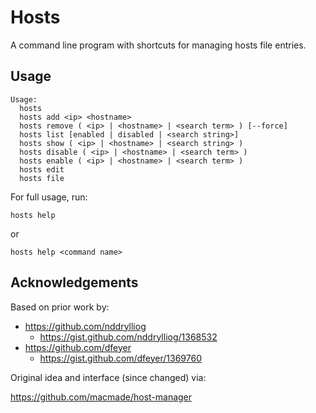# Hosts

A command line program with shortcuts for managing hosts file entries.

## Usage

    Usage:
      hosts
      hosts add <ip> <hostname>
      hosts remove ( <ip> | <hostname> | <search term> ) [--force]
      hosts list [enabled | disabled | <search string>]
      hosts show ( <ip> | <hostname> | <search string> )
      hosts disable ( <ip> | <hostname> | <search term> )
      hosts enable ( <ip> | <hostname> | <search term> )
      hosts edit
      hosts file

For full usage, run:

    hosts help

or

    hosts help <command name>

## Acknowledgements

Based on prior work by:

- https://github.com/nddrylliog
  - https://gist.github.com/nddrylliog/1368532
- https://github.com/dfeyer
  - https://gist.github.com/dfeyer/1369760

Original idea and interface (since changed) via:

https://github.com/macmade/host-manager
